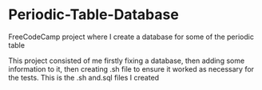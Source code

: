 # Periodic-Table-Database
FreeCodeCamp project where I create a database for some of the periodic table

This project consisted of me firstly fixing a database, then adding some information to it, then creating .sh file to ensure it worked as necessary for the tests.
This is the .sh and.sql files I created
